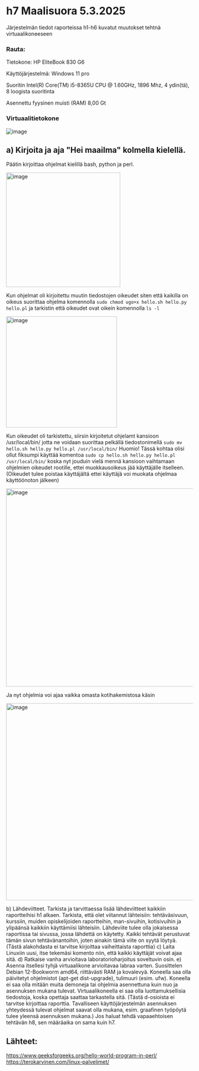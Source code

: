 # h7 Maalisuora 5.3.2025
Järjestelmän tiedot raporteissa h1-h6 kuvatut muutokset tehtnä virtuaalikoneeseen

### Rauta:
Tietokone: HP EliteBook 830 G6

Käyttöjärjestelmä: Windows 11 pro

Suoritin Intel(R) Core(TM) i5-8365U CPU @ 1.60GHz, 1896 Mhz, 4 ydin(tä), 8 loogista suoritinta

Asennettu fyysinen muisti (RAM) 8,00 Gt

### Virtuaalitietokone 


![image](https://github.com/user-attachments/assets/efd3c650-e710-474a-a445-c7e6422ad610)



## a) Kirjoita ja aja "Hei maailma" kolmella kielellä.

Päätin kirjoittaa ohjelmat kielillä bash, python ja perl. 


<img width="308" alt="image" src="https://github.com/user-attachments/assets/e38232a1-0155-43c5-ac8a-a9e8dc5096a8" />


Kun ohjelmat oli kirjoitettu muutin tiedostojen oikeudet siten että kaikilla on oikeus suorittaa ohjelma komennolla `sudo chmod ugo+x hello.sh hello.py hello.pl`
ja tarkistin että oikeudet ovat oikein komennolla `ls -l `


<img width="299" alt="image" src="https://github.com/user-attachments/assets/4f745cf1-316d-4bad-952f-a632480c225a" />

Kun oikeudet oli tarkistettu, siirsin kirjoitetut ohjelamt kansioon /usr/local/bin/ jotta ne voidaan suorittaa pelkällä tiedostonimellä
`sudo mv hello.sh hello.py hello.pl /usr/local/bin/` Huomio! Tässä kohtaa olisi ollut fiksumpi käyttää komentoa `sudo cp hello.sh hello.py hello.pl /usr/local/bin/`
koska nyt jouduin vielä mennä kansioon vaihtamaan ohjelmien oikeudet rootille, ettei muokkausoikeus jää käyttäjälle itselleen. (Oikeudet tulee poistaa käyttäjältä ettei käyttäjä voi muokata ohjelmaa käyttöönoton jälkeen)


<img width="533" alt="image" src="https://github.com/user-attachments/assets/2e5ed50a-2603-46f7-95ac-3b8a50bc7337" />


Ja nyt ohjelmia voi ajaa vaikka omasta kotihakemistosa käsin 


<img width="530" alt="image" src="https://github.com/user-attachments/assets/6ed41047-942d-47a8-bc41-8e81cb07c22f" />





b) Lähdeviitteet. Tarkista ja tarvittaessa lisää lähdeviitteet kaikkiin raportteihisi h1 alkaen. Tarkista, että olet viitannut lähteisiin: tehtäväsivuun, kurssiin, muiden opiskelijoiden raportteihin, man-sivuihin, kotisivuihin ja ylipäänsä kaikkiin käyttämiisi lähteisiin. Lähdeviite tulee olla jokaisessa raportissa tai sivussa, jossa lähdettä on käytetty. Kaikki tehtävät perustuvat tämän sivun tehtävänantoihin, joten ainakin tämä viite on syytä löytyä. (Tästä alakohdasta ei tarvitse kirjoittaa vaiheittaista raporttia)
c) Laita Linuxiin uusi, itse tekemäsi komento niin, että kaikki käyttäjät voivat ajaa sitä.
d) Ratkaise vanha arvioitava laboratorioharjoitus soveltuvin osin.
e) Asenna itsellesi tyhjä virtuaalikone arvioitavaa labraa varten. Suosittelen Debian 12-Bookworm amd64, riittävästi RAM ja kovalevyä. Koneella saa olla päivitetyt ohjelmistot (apt-get dist-upgrade), tulimuuri (esim. ufw). Koneella ei saa olla mitään muita demoneja tai ohjelmia asennettuna kuin nuo ja asennuksen mukana tulevat. Virtuaalikoneella ei saa olla luottamuksellisia tiedostoja, koska opettaja saattaa tarkastella sitä. (Tästä d-osioista ei tarvitse kirjoittaa raporttia. Tavalliseen käyttöjärjestelmän asennuksen yhteydessä tulevat ohjelmat saavat olla mukana, esim. graafinen työpöytä tulee yleensä asennuksen mukana.)
Jos haluat tehdä vapaaehtoisen tehtävän h8, sen määräaika on sama kuin h7.

## Lähteet: 

https://www.geeksforgeeks.org/hello-world-program-in-perl/
https://terokarvinen.com/linux-palvelimet/
